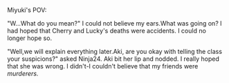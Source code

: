 
Miyuki's POV:

  "W...What do you mean?" I could not believe my ears.What was going on? I had hoped that Cherry and Lucky's deaths were accidents. I could no longer hope so. 
  
  "Well,we will explain everything later.Aki, are you okay with telling the class your suspicions?" asked Ninja24. Aki bit her lip and nodded. I really hoped that she was wrong. I didn't-I couldn't believe that my friends were _murderers._
  

